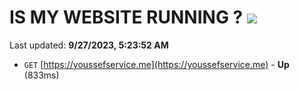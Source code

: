 # IS MY WEBSITE RUNNING ? [![](https://img.shields.io/static/v1?label=Sponsor&message=%E2%9D%A4&logo=GitHub&color=%23fe8e86)](https://github.com/sponsors/<username>)

Last updated: **9/27/2023, 5:23:52 AM**

- `GET` [https://youssefservice.me](https://youssefservice.me) - **Up** (833ms)
